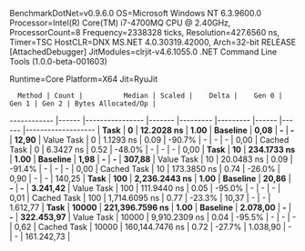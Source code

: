 
BenchmarkDotNet=v0.9.6.0
OS=Microsoft Windows NT 6.3.9600.0
Processor=Intel(R) Core(TM) i7-4700MQ CPU @ 2.40GHz, ProcessorCount=8
Frequency=2338328 ticks, Resolution=427.6560 ns, Timer=TSC
HostCLR=DNX MS.NET 4.0.30319.42000, Arch=32-bit RELEASE [AttachedDebugger]
JitModules=clrjit-v4.6.1055.0
.NET Command Line Tools (1.0.0-beta-001603)

Runtime=Core  Platform=X64  Jit=RyuJit  

      Method | Count |          Median | Scaled |    Delta |    Gen 0 | Gen 1 | Gen 2 | Bytes Allocated/Op |
------------ |------ |---------------- |------- |--------- |--------- |------ |------ |------------------- |
        **Task** |     **0** |      **12.2028 ns** |   **1.00** | **Baseline** |     **0,08** |     **-** |     **-** |              **12,90** |
  Value Task |     0 |       1.1293 ns |   0.09 |   -90.7% |        - |     - |     - |               0,00 |
 Cached Task |     0 |       6.3427 ns |   0.52 |   -48.0% |        - |     - |     - |               0,00 |
        **Task** |    **10** |     **234.1733 ns** |   **1.00** | **Baseline** |     **1,98** |     **-** |     **-** |             **307,88** |
  Value Task |    10 |      20.0483 ns |   0.09 |   -91.4% |        - |     - |     - |               0,00 |
 Cached Task |    10 |     173.3850 ns |   0.74 |   -26.0% |     0,90 |     - |     - |             140,25 |
        **Task** |   **100** |   **2,236.2443 ns** |   **1.00** | **Baseline** |    **20,86** |     **-** |     **-** |           **3.241,42** |
  Value Task |   100 |     111.9440 ns |   0.05 |   -95.0% |        - |     - |     - |               0,01 |
 Cached Task |   100 |   1,714.6095 ns |   0.77 |   -23.3% |    10,37 |     - |     - |           1.612,77 |
        **Task** | **10000** | **221,396.7596 ns** |   **1.00** | **Baseline** | **2.078,00** |     **-** |     **-** |         **322.453,97** |
  Value Task | 10000 |   9,910.2309 ns |   0.04 |   -95.5% |        - |     - |     - |               0,62 |
 Cached Task | 10000 | 160,144.7476 ns |   0.72 |   -27.7% | 1.038,90 |     - |     - |         161.242,73 |
